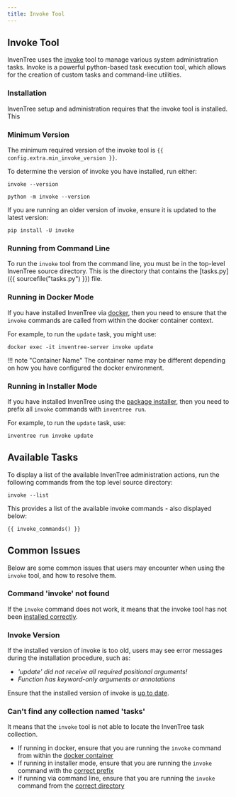 ```yaml
---
title: Invoke Tool
---
```


## Invoke Tool

InvenTree uses the [invoke](https://www.pyinvoke.org/) tool to manage various system administration tasks. Invoke is a powerful python-based task execution tool, which allows for the creation of custom tasks and command-line utilities.

### Installation

InvenTree setup and administration requires that the invoke tool is installed. This

### Minimum Version

The minimum required version of the invoke tool is `{{ config.extra.min_invoke_version }}`.

To determine the version of invoke you have installed, run either:

```
invoke --version
```
```
python -m invoke --version
```

If you are running an older version of invoke, ensure it is updated to the latest version:

```
pip install -U invoke
```

### Running from Command Line

To run the `invoke` tool from the command line, you must be in the top-level InvenTree source directory. This is the directory that contains the [tasks.py]({{ sourcefile("tasks.py") }}) file.

### Running in Docker Mode

If you have installed InvenTree via [docker](./docker_install.md), then you need to ensure that the `invoke` commands are called from within the docker container context.

For example, to run the `update` task, you might use:

```
docker exec -it inventree-server invoke update
```

!!! note "Container Name"
    The container name may be different depending on how you have configured the docker environment.

### Running in Installer Mode

If you have installed InvenTree using the [package installer](./installer.md), then you need to prefix all `invoke` commands with `inventree run`.

For example, to run the `update` task, use:

```
inventree run invoke update
```

## Available Tasks

To display a list of the available InvenTree administration actions, run the following commands from the top level source directory:

```
invoke --list
```

This provides a list of the available invoke commands - also displayed below:

```
{{ invoke_commands() }}
```

## Common Issues

Below are some common issues that users may encounter when using the `invoke` tool, and how to resolve them.

### Command 'invoke' not found

If the `invoke` command does not work, it means that the invoke tool has not been [installed correctly](#installation).

### Invoke Version

If the installed version of invoke is too old, users may see error messages during the installation procedure, such as:

- *'update' did not receive all required positional arguments!*
- *Function has keyword-only arguments or annotations*

Ensure that the installed version of invoke is [up to date](#minimum-version).

### Can't find any collection named 'tasks'

It means that the `invoke` tool is not able to locate the InvenTree task collection.

- If running in docker, ensure that you are running the `invoke` command from within the [docker container](#running-in-docker-mode)
- If running in installer mode, ensure that you are running the `invoke` command with the [correct prefix](#running-in-installer-mode)
- If running via command line, ensure that you are running the `invoke` command from the [correct directory](#running-from-command-line)
